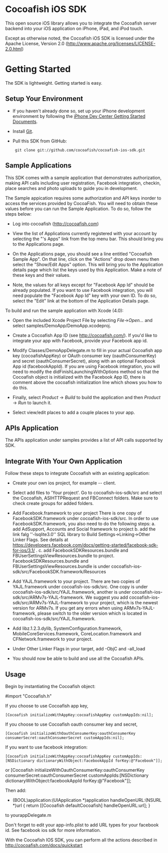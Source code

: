 Cocoafish iOS SDK
===========================

This open source iOS library allows you to integrate the Cocoafish server backend into your iOS application on iPhone, iPad, and iPod touch.

Except as otherwise noted, the Cocoafish iOS SDK is licensed under the Apache License, Version 2.0 (http://www.apache.org/licenses/LICENSE-2.0.html)

Getting Started
===============

The SDK is lightweight. Getting started is easy.

Setup Your Environment
----------------------

* If you haven't already done so, set up your iPhone development environment by following the [iPhone Dev Center Getting Started Documents](https://developer.apple.com/iphone/index.action).

* Install [Git](http://git-scm.com/).

* Pull this SDK from GitHub:

       git clone git://github.com/cocoafish/cocoafish-ios-sdk.git

Sample Applications
-------------------

This SDK comes with a sample application that demonstrates authorization, making API calls including user registration, Facebook integration, checkin, place searches and photo uploads to guide you in development.

The Sample appication requires some authorization and API keys inorder to access the services provided by CocoaFish. You will need to obtain these values before you can run the Sample Application. To do so, follow the steps below:

* Log into cocoafish (http://cocoafish.com)

* View the list of Applications currently registered with your account by selecting the "<YourName>'s Apps" link from the top menu bar. This should bring you to the Applications page.

* On the Applications page, you should see a line entitled "Cocoafish Sample App". On that line, click on the "Actions" drop down menu then select the "Show/Edit Apps" option. This will bring you to the Application details page which list the keys used by this Application. Make a note of these keys and their values.

* Note, the values for all keys except for "Facebook App Id" should be already populated. If you want to use Facebook integration, you will need populate the "Facebook App Id" key with your own ID. To do so, select the "Edit" link at the bottom of the Application Details page.

To build and run the sample application with Xcode (4.0):

* Open the included Xcode Project File by selecting _File_->_Open..._ and select samples/DemoApp/DemoApp.xcodeproj.

* Create a Cocoafish App ID (see http://cocoafish.com/). If you'd like to integrate your app with Facebook, provide your Facebook app id.

* Modify Classes/DemoAppDelegate.m to fill in your actual Cocoafish app key (cocoafishAppKey) or OAuth consumer key (oauthConsumerKey) and secret (oauthConsumerSecret), along with an optional Facebook App id (facebookAppId). If you are using Facebook integration, you will need to modify the didFinishLaunchingWithOptions method so that the Cocoafish object is initialized with the Facebook App ID, there is comment above the cocoafish initialization line which shows you how to do this.

* Finally, select _Product_ -> _Build_ to build the application and then _Product_ -> _Run_ to launch it.

* Select view/edit places to add a couple places to your app.

APIs Application
----------------
The APIs application under samples provides a list of API calls supported by SDK.

Integrate With Your Own Application
-----------------------------------

Follow these steps to integrate Cocoafish with an existing application:

* Create your own ios project, for example -- client.

* Select add files to 'Your project'. Go to cocoafish-ios-sdk/src and select the Cocoafish, ASIHTTPRequest and FBConnect folders. Make sure to check create groups for added folders.
* Add Facebook.framework to your project
	There is one copy of FacebookSDK.framework under cocoafish-ios-sdk/src. In order to use FacebookSDK.framework, you also need to do the following steps:
	a. add AdSupport, Accounts and Social framework to project
	b. add the link falg ''-lsqlite3.0'' SQL library to Build Settings->Linking->Other Linker Flags. See details at https://developers.facebook.com/docs/getting-started/facebook-sdk-for-ios/3.1/ .
	c. add FacebookSDKResources.bundle and FBUserSettingsViewResources.bundle to project. FacebookSDKResources.bundle and FBUserSettingsViewResources.bundle is under cocoafish-ios-sdk/src/FacebookSDK.framework/Resources

* Add YAJL.framework to your project. 
	There are two copies of YAJL.framework under cocoafish-ios-sdk/src. One copy is under cocoafish-ios-sdk/src/YAJL.framework, another is under cocoafish-ios-sdk/src/ARMv7s-YAJL-framework.
	We suggest you add cocoafish-ios-sdk/src/ARMv7s-YAJL-framework to your project, which is the newest version for ARMv7s. 
	If you get any errors when using ARMv7s-YAJL-framework, please switch to the older version which is located in cocoafish-ios-sdk/src/YAJL.framework.
	
* Add libz.1.2.3.dylib, SystemConfiguration.framework, MobileCoreServices.framework, CoreLocation.framework and CFNetwork.framework to your project.

* Under Other Linker Flags in your target, add -ObjC and -all_load  

* You should now be able to build and use all the Cocoafish APIs.

Usage
-----

Begin by instantiating the Cocoafish object:

#import "Cocoafish.h"

If you choose to use Cocoafish app key, 

	[Cocoafish initializeWithAppKey:cocoafishAppKey customAppIds:nil];

If you choose to use Cocoafish oauth consumer key and secret,

	[Cocoafish initializeWithOauthConsumerKey:oauthConsumerKey consumerSecret:oauthConsumerSecret customAppIds:nil];

If you want to use facebook integration:

	[Cocoafish initializeWithAppKey:cocoafishAppKey customAppIds:[NSDictionary dictionaryWithObject:facebookAppId forKey:@"Facebook"]];

or
	[Cocoafish initializeWithOauthConsumerKey:oauthConsumerKey consumerSecret:oauthConsumerSecret customAppIds:[NSDictionary dictionaryWithObject:facebookAppId forKey:@"Facebook"]];

Then add:

- (BOOL)application:(UIApplication *)application handleOpenURL:(NSURL *)url
{
	return [[Cocoafish defaultCocoafish] handleOpenURL:url];
}

to yourappDelegate.m

Don't forget to edit your app-info.plist to add URL types for your facebook id. See facebook ios sdk for more information.

With the Cocoafish IOS SDK, you can perform all the actions described in http://cocoafish.com/docs/quickstart
